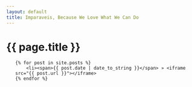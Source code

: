 ```yaml
---
layout: default
title: Imparaveis, Because We Love What We Can Do
---
```

<h1>{{ page.title }}</h1>
<ul class="posts">

	{% for post in site.posts %}
		<li><span>{{ post.date | date_to_string }}</span> » <iframe src="{{ post.url }}"></iframe>
	{% endfor %}
</ul>
